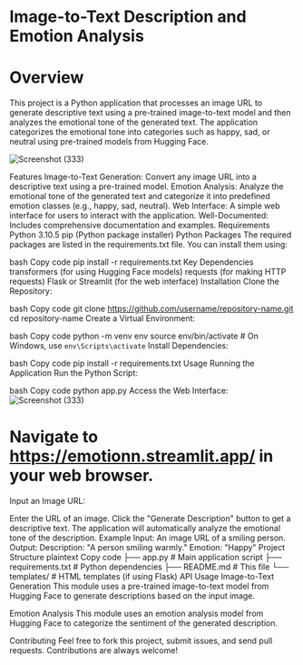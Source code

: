 # Image-to-Text Description and Emotion Analysis

# Overview
This project is a Python application that processes an image URL to generate descriptive text using a pre-trained image-to-text model and then analyzes the emotional tone of the generated text. The application categorizes the emotional tone into categories such as happy, sad, or neutral using pre-trained models from Hugging Face.

![Screenshot (333)](https://github.com/user-attachments/assets/c4e3e654-f269-42c5-9fee-40bb9e19d872)



Features
Image-to-Text Generation: Convert any image URL into a descriptive text using a pre-trained model.
Emotion Analysis: Analyze the emotional tone of the generated text and categorize it into predefined emotion classes (e.g., happy, sad, neutral).
Web Interface: A simple web interface for users to interact with the application.
Well-Documented: Includes comprehensive documentation and examples.
Requirements
Python 3.10.5
pip (Python package installer)
Python Packages
The required packages are listed in the requirements.txt file. You can install them using:

bash
Copy code
pip install -r requirements.txt
Key Dependencies
transformers (for using Hugging Face models)
requests (for making HTTP requests)
Flask or Streamlit (for the web interface)
Installation
Clone the Repository:

bash
Copy code
git clone https://github.com/username/repository-name.git
cd repository-name
Create a Virtual Environment:

bash
Copy code
python -m venv env
source env/bin/activate  # On Windows, use `env\Scripts\activate`
Install Dependencies:

bash
Copy code
pip install -r requirements.txt
Usage
Running the Application
Run the Python Script:

bash
Copy code
python app.py
Access the Web Interface:
![Screenshot (333)](https://github.com/user-attachments/assets/c4e3e654-f269-42c5-9fee-40bb9e19d872)


# Navigate to https://emotionn.streamlit.app/ in your web browser.

Input an Image URL:

Enter the URL of an image.
Click the "Generate Description" button to get a descriptive text.
The application will automatically analyze the emotional tone of the description.
Example
Input: An image URL of a smiling person.
Output:
Description: "A person smiling warmly."
Emotion: "Happy"
Project Structure
plaintext
Copy code
├── app.py                  # Main application script
├── requirements.txt        # Python dependencies
├── README.md               # This file
└── templates/              # HTML templates (if using Flask)
API Usage
Image-to-Text Generation
This module uses a pre-trained image-to-text model from Hugging Face to generate descriptions based on the input image.

Emotion Analysis
This module uses an emotion analysis model from Hugging Face to categorize the sentiment of the generated description.

Contributing
Feel free to fork this project, submit issues, and send pull requests. Contributions are always welcome!
